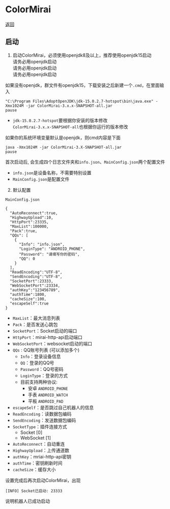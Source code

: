 # ColorMirai

[返回](../README.md)

## 启动

1. 启动ColorMirai，必须使用openjdk8及以上，推荐使用openjdk15启动  
   请务必用openjdk启动  
   请务必用openjdk启动  
   请务必用openjdk启动

如果没有openjdk，群文件有openjdk15，下载安装之后新建一个`.cmd`，在里面输入
```Cmd
"C:\Program Files\AdoptOpenJDK\jdk-15.0.2.7-hotspot\bin\java.exe" -Xmx1024M -jar ColorMirai-3.x.x-SNAPSHOT-all.jar
pause
```
- `jdk-15.0.2.7-hotspot`要根据你安装的版本修改  
  `ColorMirai-3.x.x-SNAPSHOT-all`也根据你运行的版本修改

如果你的系统环境变量默认是openjdk，则cmd内容是下面
```
java -Xmx1024M -jar ColorMirai-3.X-SNAPSHOT-all.jar
pause
```

首次启动后, 会生成四个日志文件夹和`info.json`、`MainConfig.json`两个配置文件

- `info.json`是设备名称，不需要特别设置
- `MainConfig.json`是配置文件

2. 默认配置

`MainConfig.json`

```Json5
{
  "AutoReconnect":true,
  "HighwayUpload":10,
  "HttpPort":23335,
  "MaxList":100000,
  "Pack":true,
  "QQs": [
    {
      "Info": "info.json",
      "LoginType": "ANDROID_PHONE",
      "Password": "请填写你的密码",
      "QQ": 0
    }
  ],
  "ReadEncoding":"UTF-8",
  "SendEncoding":"UTF-8",
  "SocketPort":23333,
  "WebSocketPort":23334,
  "authKey":"123456789",
  "authTime":1800,
  "cacheSize":100,
  "escapeSelf":true
}
```

- `MaxList`：最大消息列表
- `Pack`：是否发送心跳包
- `SocketPort`：Socket启动的端口
- `HttpPort`：mirai-http-api启动端口
- `WebSocketPort`：websocket启动的端口
- `QQs` : QQ账号列表 (可以添加多个)
  - `Info`：登录设备信息
  - `QQ`：登录的QQ号
  - `Password`：QQ号密码
  - `LoginType`：登录的方式
  - 目前支持两种协议:
    - 安卓 `ANDROID_PHONE`
    - 手表 `ANDROID_WATCH`
    - 平板 `ANDROID_PAD`
- `escapeSelf`：是否跳过自己机器人的信息
- `ReadEncoding`：读数据包编码
- `SendEncoding`：发送数据包编码
- `SocketType`：插件连接方式
    - Socket [0]
    - WebSocket [1]
- `AutoReconnect`：自动重连
- `HighwayUpload`：上传通道数
- `authKey`：mriai-http-api密钥
- `authTime`：密钥刷新时间
- `cacheSize`：缓存大小

设置完成后再次启动ColorMirai，出现
```
[INFO] Socket已启动: 23333
``` 
说明机器人已成功启动
